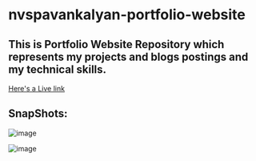 # nvspavankalyan-portfolio-website

## This is Portfolio Website Repository which represents my projects and blogs postings and my technical skills.

[Here's a Live link](https://minion-translator-nvspavankalyanch.netlify.app/)

## SnapShots:

![image](https://user-images.githubusercontent.com/24682339/211313791-767f2ad9-cf43-49d3-906b-19724022c0da.png)

![image](https://user-images.githubusercontent.com/24682339/211313876-a8191f9b-ab9f-4ae9-b18c-b0c2fcbf4d4f.png)
